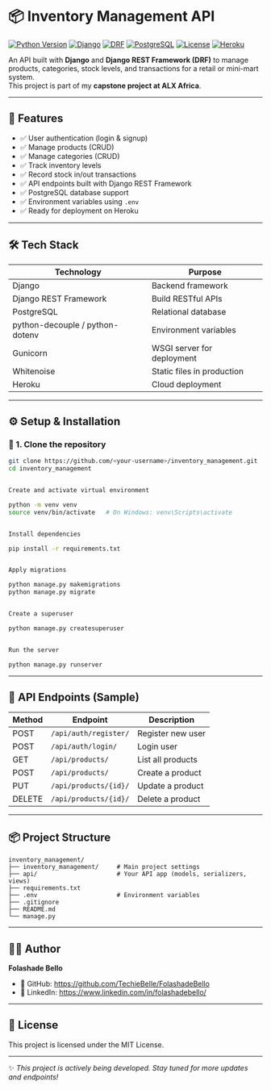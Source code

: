 # 📦 Inventory Management API  

[![Python Version](https://img.shields.io/badge/python-3.10%2B-blue.svg)](https://www.python.org/)
[![Django](https://img.shields.io/badge/Django-4.x-green.svg)](https://www.djangoproject.com/)
[![DRF](https://img.shields.io/badge/DRF-3.x-red.svg)](https://www.django-rest-framework.org/)
[![PostgreSQL](https://img.shields.io/badge/PostgreSQL-13%2B-blue.svg)](https://www.postgresql.org/)
[![License](https://img.shields.io/badge/license-MIT-lightgrey.svg)](LICENSE)
[![Heroku](https://img.shields.io/badge/Deploy-Heroku-purple.svg)](https://heroku.com)

An API built with **Django** and **Django REST Framework (DRF)** to manage products, categories, stock levels, and transactions for a retail or mini-mart system.  
This project is part of my **capstone project at ALX Africa**.  

---

## 🚀 Features  
- ✅ User authentication (login & signup)  
- ✅ Manage products (CRUD)  
- ✅ Manage categories (CRUD)  
- ✅ Track inventory levels  
- ✅ Record stock in/out transactions  
- ✅ API endpoints built with Django REST Framework  
- ✅ PostgreSQL database support  
- ✅ Environment variables using `.env`  
- ✅ Ready for deployment on Heroku  

---

## 🛠️ Tech Stack  
| Technology        | Purpose                          |
|-------------------|----------------------------------|
| Django            | Backend framework                |
| Django REST Framework | Build RESTful APIs          |
| PostgreSQL        | Relational database              |
| python-decouple / python-dotenv | Environment variables |
| Gunicorn          | WSGI server for deployment       |
| Whitenoise        | Static files in production       |
| Heroku            | Cloud deployment                 |

---

## ⚙️ Setup & Installation  

### 📁 1. Clone the repository  
```bash
git clone https://github.com/<your-username>/inventory_management.git
cd inventory_management


Create and activate virtual environment

python -m venv venv
source venv/bin/activate   # On Windows: venv\Scripts\activate


Install dependencies

pip install -r requirements.txt


Apply migrations

python manage.py makemigrations
python manage.py migrate


Create a superuser

python manage.py createsuperuser


Run the server

python manage.py runserver
```

---

## 📡 API Endpoints (Sample)  

| Method | Endpoint                     | Description               |
|--------|------------------------------|---------------------------|
| POST   | `/api/auth/register/`        | Register new user         |
| POST   | `/api/auth/login/`           | Login user                |
| GET    | `/api/products/`             | List all products         |
| POST   | `/api/products/`             | Create a product          |
| PUT    | `/api/products/{id}/`        | Update a product          |
| DELETE | `/api/products/{id}/`        | Delete a product          |

---

## 📦 Project Structure  

```
inventory_management/
├── inventory_management/     # Main project settings
├── api/                      # Your API app (models, serializers, views)
├── requirements.txt
├── .env                      # Environment variables
├── .gitignore
├── README.md
└── manage.py
```

---

## 🧑‍💻 Author  

**Folashade Bello**  
- 💼 GitHub: https://github.com/TechieBelle/FolashadeBello
- 🔗 LinkedIn: https://www.linkedin.com/in/folashadebello/

---

## 📜 License  
This project is licensed under the MIT License.  

---

✨ _This project is actively being developed. Stay tuned for more updates and endpoints!_
